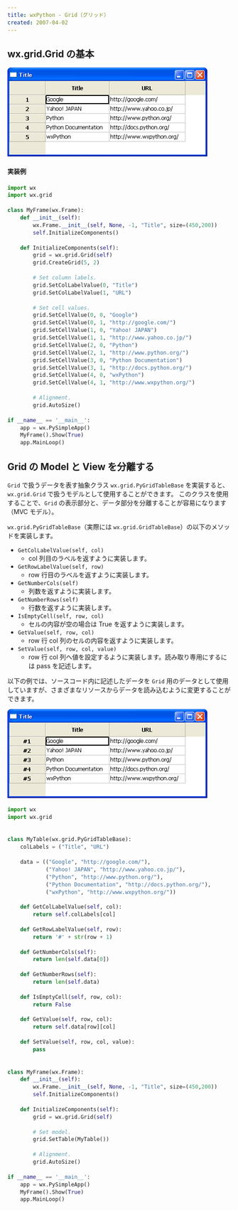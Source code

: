 ```yaml
---
title: wxPython - Grid（グリッド）
created: 2007-04-02
---
```


wx.grid.Grid の基本
----

![./image/20070402-grid.png](./image/20070402-grid.png)

#### 実装例

```python
import wx
import wx.grid

class MyFrame(wx.Frame):
    def __init__(self):
        wx.Frame.__init__(self, None, -1, "Title", size=(450,200))
        self.InitializeComponents()

    def InitializeComponents(self):
        grid = wx.grid.Grid(self)
        grid.CreateGrid(5, 2)

        # Set column labels.
        grid.SetColLabelValue(0, "Title")
        grid.SetColLabelValue(1, "URL")

        # Set cell values.
        grid.SetCellValue(0, 0, "Google")
        grid.SetCellValue(0, 1, "http://google.com/")
        grid.SetCellValue(1, 0, "Yahoo! JAPAN")
        grid.SetCellValue(1, 1, "http://www.yahoo.co.jp/")
        grid.SetCellValue(2, 0, "Python")
        grid.SetCellValue(2, 1, "http://www.python.org/")
        grid.SetCellValue(3, 0, "Python Documentation")
        grid.SetCellValue(3, 1, "http://docs.python.org/")
        grid.SetCellValue(4, 0, "wxPython")
        grid.SetCellValue(4, 1, "http://www.wxpython.org/")

        # Alignment.
        grid.AutoSize()

if __name__ == '__main__':
    app = wx.PySimpleApp()
    MyFrame().Show(True)
    app.MainLoop()
```


Grid の Model と View を分離する
----

`Grid` で扱うデータを表す抽象クラス `wx.grid.PyGridTableBase` を実装すると、`wx.grid.Grid` で扱うモデルとして使用することができます。
このクラスを使用することで、`Grid` の表示部分と、データ部分を分離することが容易になります（MVC モデル）。

`wx.grid.PyGridTableBase`（実際には `wx.grid.GridTableBase`）の以下のメソッドを実装します。

- `GetColLabelValue(self, col)`
  - col 列目のラベルを返すように実装します。
- `GetRowLabelValue(self, row)`
  - row 行目のラベルを返すように実装します。
- `GetNumberCols(self)`
  - 列数を返すように実装します。
- `GetNumberRows(self)`
  - 行数を返すように実装します。
- `IsEmptyCell(self, row, col)`
  - セルの内容が空の場合は True を返すように実装します。
- `GetValue(self, row, col)`
  - row 行 col 列のセルの内容を返すように実装します。
- `SetValue(self, row, col, value)`
  - row 行 col 列へ値を設定するように実装します。読み取り専用にするには pass を記述します。

以下の例では、ソースコード内に記述したデータを `Grid` 用のデータとして使用していますが、さまざまなリソースからデータを読み込むように変更することができます。

![./image/20070402-grid2.png](./image/20070402-grid2.png)

```python
import wx
import wx.grid


class MyTable(wx.grid.PyGridTableBase):
    colLabels = ("Title", "URL")

    data = (("Google", "http://google.com/"),
            ("Yahoo! JAPAN", "http://www.yahoo.co.jp/"),
            ("Python", "http://www.python.org/"),
            ("Python Documentation", "http://docs.python.org/"),
            ("wxPython", "http://www.wxpython.org/"))

    def GetColLabelValue(self, col):
        return self.colLabels[col]

    def GetRowLabelValue(self, row):
        return '#' + str(row + 1)

    def GetNumberCols(self):
        return len(self.data[0])

    def GetNumberRows(self):
        return len(self.data)

    def IsEmptyCell(self, row, col):
        return False

    def GetValue(self, row, col):
        return self.data[row][col]

    def SetValue(self, row, col, value):
        pass


class MyFrame(wx.Frame):
    def __init__(self):
        wx.Frame.__init__(self, None, -1, "Title", size=(450,200))
        self.InitializeComponents()

    def InitializeComponents(self):
        grid = wx.grid.Grid(self)

        # Set model.
        grid.SetTable(MyTable())

        # Alignment.
        grid.AutoSize()

if __name__ == '__main__':
    app = wx.PySimpleApp()
    MyFrame().Show(True)
    app.MainLoop()
```

